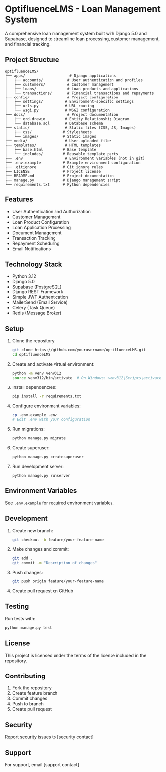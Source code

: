 # OptifluenceLMS - Loan Management System

A comprehensive loan management system built with Django 5.0 and Supabase, designed to streamline loan processing, customer management, and financial tracking.

## Project Structure

```
optifluenceLMS/
├── apps/                    # Django applications
│   ├── accounts/           # User authentication and profiles
│   ├── customers/          # Customer management
│   ├── loans/              # Loan products and applications
│   └── transactions/       # Financial transactions and repayments
├── config/                 # Project configuration
│   ├── settings/          # Environment-specific settings
│   ├── urls.py            # URL routing
│   └── wsgi.py            # WSGI configuration
├── docs/                   # Project documentation
│   ├── erd.drawio         # Entity Relationship Diagram
│   └── database.sql       # Database schema
├── static/                # Static files (CSS, JS, Images)
│   ├── css/              # Stylesheets
│   └── images/           # Static images
├── media/                 # User-uploaded files
├── templates/             # HTML templates
│   ├── base.html         # Base template
│   └── includes/         # Reusable template parts
├── .env                   # Environment variables (not in git)
├── .env.example          # Example environment configuration
├── .gitignore            # Git ignore rules
├── LICENSE               # Project license
├── README.md             # Project documentation
├── manage.py             # Django management script
└── requirements.txt      # Python dependencies

```

## Features

- User Authentication and Authorization
- Customer Management
- Loan Product Configuration
- Loan Application Processing
- Document Management
- Transaction Tracking
- Repayment Scheduling
- Email Notifications

## Technology Stack

- Python 3.12
- Django 5.0
- Supabase (PostgreSQL)
- Django REST Framework
- Simple JWT Authentication
- MailerSend (Email Service)
- Celery (Task Queue)
- Redis (Message Broker)

## Setup

1. Clone the repository:
   ```bash
   git clone https://github.com/yourusername/optifluenceLMS.git
   cd optifluenceLMS
   ```

2. Create and activate virtual environment:
   ```bash
   python -m venv venv312
   source venv312/bin/activate  # On Windows: venv312\Scripts\activate
   ```

3. Install dependencies:
   ```bash
   pip install -r requirements.txt
   ```

4. Configure environment variables:
   ```bash
   cp .env.example .env
   # Edit .env with your configuration
   ```

5. Run migrations:
   ```bash
   python manage.py migrate
   ```

6. Create superuser:
   ```bash
   python manage.py createsuperuser
   ```

7. Run development server:
   ```bash
   python manage.py runserver
   ```

## Environment Variables

See `.env.example` for required environment variables.

## Development

1. Create new branch:
   ```bash
   git checkout -b feature/your-feature-name
   ```

2. Make changes and commit:
   ```bash
   git add .
   git commit -m "Description of changes"
   ```

3. Push changes:
   ```bash
   git push origin feature/your-feature-name
   ```

4. Create pull request on GitHub

## Testing

Run tests with:
```bash
python manage.py test
```

## License

This project is licensed under the terms of the license included in the repository.

## Contributing

1. Fork the repository
2. Create feature branch
3. Commit changes
4. Push to branch
5. Create pull request

## Security

Report security issues to [security contact]

## Support

For support, email [support contact]